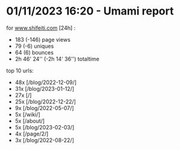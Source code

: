 # 01/11/2023 16:20 - Umami report
for www.shifeiti.com [24h] :

 - 183 (-146) page views
 - 79 (-6) uniques
 - 64 (6) bounces
 - 2h 46' 24'' (-2h 14' 36'') totaltime


top 10 urls:
 - 48x [/blog/2022-12-09/]
 - 31x [/blog/2023-01-12/]
 - 27x [/]
 - 25x [/blog/2022-12-22/]
 - 9x [/blog/2022-05-07/]
 - 5x [/wiki/]
 - 5x [/about/]
 - 5x [/blog/2023-02-03/]
 - 4x [/page/2/]
 - 3x [/blog/2022-08-22/]



